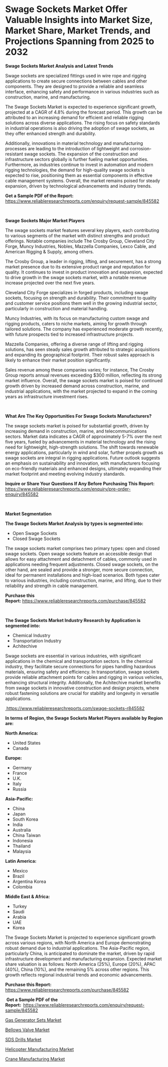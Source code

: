 <p><h1>Swage Sockets Market Offer Valuable Insights into Market Size, Market Share, Market Trends, and Projections Spanning from 2025 to 2032</h1></p><p><strong>Swage Sockets Market Analysis and Latest Trends</strong></p>
<p><p>Swage sockets are specialized fittings used in wire rope and rigging applications to create secure connections between cables and other components. They are designed to provide a reliable and seamless interface, enhancing safety and performance in various industries such as construction, marine, and manufacturing.</p><p>The Swage Sockets Market is expected to experience significant growth, projected at a CAGR of 4.8% during the forecast period. This growth can be attributed to an increasing demand for efficient and reliable rigging solutions across diverse applications. The rising focus on safety standards in industrial operations is also driving the adoption of swage sockets, as they offer enhanced strength and durability.</p><p>Additionally, innovations in material technology and manufacturing processes are leading to the introduction of lightweight and corrosion-resistant swage sockets. The expansion of the construction and infrastructure sectors globally is further fueling market opportunities. Furthermore, as industries continue to invest in automation and modern rigging technologies, the demand for high-quality swage sockets is expected to rise, positioning them as essential components in effective cable management systems. Overall, the market remains poised for steady expansion, driven by technological advancements and industry trends.</p></p>
<p><strong>Get a Sample PDF of the Report:&nbsp;</strong> <a href="https://www.reliableresearchreports.com/enquiry/request-sample/845582?utm_campaign=123&utm_medium=2&utm_source=Github&utm_content=ia&utm_term=09042025&utm_id=swage-sockets">https://www.reliableresearchreports.com/enquiry/request-sample/845582</a></p>
<p>&nbsp;</p>
<p><strong>Swage Sockets Major Market Players</strong></p>
<p><p>The swage sockets market features several key players, each contributing to various segments of the market with distinct strengths and product offerings. Notable companies include The Crosby Group, Cleveland City Forge, Muncy Industries, Nobles, Mazzella Companies, Lexco Cable, and American Rigging & Supply, among others.</p><p>The Crosby Group, a leader in rigging, lifting, and securement, has a strong market presence due to its extensive product range and reputation for quality. It continues to invest in product innovation and expansion, expected to drive growth in the swage sockets market, with a notable revenue increase projected over the next five years.</p><p>Cleveland City Forge specializes in forged products, including swage sockets, focusing on strength and durability. Their commitment to quality and customer service positions them well in the growing industrial sector, particularly in construction and material handling. </p><p>Muncy Industries, with its focus on manufacturing custom swage and rigging products, caters to niche markets, aiming for growth through tailored solutions. The company has experienced moderate growth recently, with future prospects tied to increased infrastructure projects.</p><p>Mazzella Companies, offering a diverse range of lifting and rigging solutions, has seen steady sales growth attributed to strategic acquisitions and expanding its geographical footprint. Their robust sales approach is likely to enhance their market position significantly.</p><p>Sales revenue among these companies varies; for instance, The Crosby Group reports annual revenues exceeding $300 million, reflecting its strong market influence. Overall, the swage sockets market is poised for continued growth driven by increased demand across construction, marine, and industrial applications, with the market projected to expand in the coming years as infrastructure investment rises.</p></p>
<p>&nbsp;</p>
<p><strong>What Are The Key Opportunities For Swage Sockets Manufacturers?</strong></p>
<p><p>The swage sockets market is poised for substantial growth, driven by increasing demand in construction, marine, and telecommunications sectors. Market data indicates a CAGR of approximately 5-7% over the next five years, fueled by advancements in material technology and the rising need for lightweight, high-strength solutions. The shift towards renewable energy applications, particularly in wind and solar, further propels growth as swage sockets are integral in rigging applications. Future outlook suggests an emphasis on sustainability and innovation, with manufacturers focusing on eco-friendly materials and enhanced designs, ultimately expanding their market footprint and meeting evolving industry standards.</p></p>
<p><strong>Inquire or Share Your Questions If Any Before Purchasing This Report:</strong> <a href="https://www.reliableresearchreports.com/enquiry/pre-order-enquiry/845582?utm_campaign=123&utm_medium=2&utm_source=Github&utm_content=ia&utm_term=09042025&utm_id=swage-sockets">https://www.reliableresearchreports.com/enquiry/pre-order-enquiry/845582</a></p>
<p>&nbsp;</p>
<p><strong>Market Segmentation</strong></p>
<p><strong>The Swage Sockets Market Analysis by types is segmented into:</strong></p>
<p><ul><li>Open Swage Sockets</li><li>Closed Swage Sockets</li></ul></p>
<p><p>The swage sockets market comprises two primary types: open and closed swage sockets. Open swage sockets feature an accessible design that allows for easy attachment and detachment of cables, commonly used in applications needing frequent adjustments. Closed swage sockets, on the other hand, are sealed and provide a stronger, more secure connection, ideal for permanent installations and high-load scenarios. Both types cater to various industries, including construction, marine, and lifting, due to their reliability and strength in cable management.</p></p>
<p><strong>Purchase this Report:&nbsp;</strong><a href="https://www.reliableresearchreports.com/purchase/845582?utm_campaign=123&utm_medium=2&utm_source=Github&utm_content=ia&utm_term=09042025&utm_id=swage-sockets">https://www.reliableresearchreports.com/purchase/845582</a></p>
<p>&nbsp;</p>
<p><strong>The Swage Sockets Market Industry Research by Application is segmented into:</strong></p>
<p><ul><li>Chemical Industry</li><li>Transportation Industry</li><li>Achitechive</li></ul></p>
<p><p>Swage sockets are essential in various industries, with significant applications in the chemical and transportation sectors. In the chemical industry, they facilitate secure connections for pipes handling hazardous materials, ensuring safety and efficiency. In transportation, swage sockets provide reliable attachment points for cables and rigging in various vehicles, enhancing structural integrity. Additionally, the Achitechive market benefits from swage sockets in innovative construction and design projects, where robust fastening solutions are crucial for stability and longevity in versatile applications.</p></p>
<p><a href="https://www.reliableresearchreports.com/swage-sockets-r845582?utm_campaign=123&utm_medium=2&utm_source=Github&utm_content=ia&utm_term=09042025&utm_id=swage-sockets">&nbsp;https://www.reliableresearchreports.com/swage-sockets-r845582</a></p>
<p><strong>In terms of Region, the Swage Sockets Market Players available by Region are:</strong></p>
<p>
    <p> <strong> North America: </strong>
        <ul>
            <li>United States</li>
            <li>Canada</li>
        </ul>
        </p> 
    <p> <strong> Europe: </strong>
        <ul>
            <li>Germany</li>
            <li>France</li>
            <li>U.K.</li>
            <li>Italy</li>
            <li>Russia</li>
        </ul>
        </p> 
    <p> <strong> Asia-Pacific: </strong>
        <ul>
            <li>China</li>
            <li>Japan</li>
            <li>South Korea</li>
            <li>India</li>
            <li>Australia</li>
            <li>China Taiwan</li>
            <li>Indonesia</li>
            <li>Thailand</li>
            <li>Malaysia</li>
        </ul>
        </p> 
    <p> <strong> Latin America: </strong>
        <ul>
            <li>Mexico</li>
            <li>Brazil</li>
            <li>Argentina Korea</li>
            <li>Colombia</li>
        </ul>
        </p> 
    <p> <strong> Middle East & Africa: </strong>
        <ul>
            <li>Turkey</li>
            <li>Saudi</li>
            <li>Arabia</li>
            <li>UAE</li>
            <li>Korea</li>
        </ul>
    </p>
    </p>
<p><p>The Swage Sockets Market is projected to experience significant growth across various regions, with North America and Europe demonstrating robust demand due to industrial applications. The Asia-Pacific region, particularly China, is anticipated to dominate the market, driven by rapid infrastructure development and manufacturing expansion. Expected market share valuation is as follows: North America (25%), Europe (20%), APAC (40%), China (10%), and the remaining 5% across other regions. This growth reflects regional industrial trends and economic advancements.</p></p>
<p><strong>Purchase this Report: </strong><a href="https://www.reliableresearchreports.com/purchase/845582?utm_campaign=123&utm_medium=2&utm_source=Github&utm_content=ia&utm_term=09042025&utm_id=swage-sockets">https://www.reliableresearchreports.com/purchase/845582</a></p>
<p>&nbsp;<strong>Get a Sample PDF of the Report:&nbsp;&nbsp;</strong><a href="https://www.reliableresearchreports.com/enquiry/request-sample/845582?utm_campaign=123&utm_medium=2&utm_source=Github&utm_content=ia&utm_term=09042025&utm_id=swage-sockets">https://www.reliableresearchreports.com/enquiry/request-sample/845582</a></p>
<p><strong></strong></p>
<p><p><a href="https://github.com/zakkistuey/Market-Research-Report-List-1/blob/main/gas-generator-sets-market.md?utm_campaign=123&utm_medium=2&utm_source=Github&utm_content=ia&utm_term=09042025&utm_id=swage-sockets">Gas Generator Sets Market</a></p><p><a href="https://github.com/reahmmunises/Market-Research-Report-List-1/blob/main/bellows-valve-market.md?utm_campaign=123&utm_medium=2&utm_source=Github&utm_content=ia&utm_term=09042025&utm_id=swage-sockets">Bellows Valve Market</a></p><p><a href="https://github.com/moratronak3q/Market-Research-Report-List-1/blob/main/sds-drills-market.md?utm_campaign=123&utm_medium=2&utm_source=Github&utm_content=ia&utm_term=09042025&utm_id=swage-sockets">SDS Drills Market</a></p><p><a href="https://github.com/pilukypalis/Market-Research-Report-List-1/blob/main/helicopter-manufacturing-market.md?utm_campaign=123&utm_medium=2&utm_source=Github&utm_content=ia&utm_term=09042025&utm_id=swage-sockets">Helicopter Manufacturing Market</a></p><p><a href="https://github.com/jugutstam/Market-Research-Report-List-1/blob/main/crane-manufacturing-market.md?utm_campaign=123&utm_medium=2&utm_source=Github&utm_content=ia&utm_term=09042025&utm_id=swage-sockets">Crane Manufacturing Market</a></p></p>